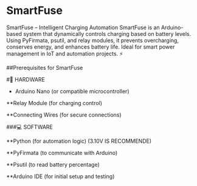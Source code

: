 # SmartFuse
SmartFuse – Intelligent Charging Automation SmartFuse is an Arduino-based system that dynamically controls charging based on battery levels. Using PyFirmata, psutil, and relay modules, it prevents overcharging, conserves energy, and enhances battery life. Ideal for smart power management in IoT and automation projects. ⚡

##Prerequisites for SmartFuse

#🔧 HARDWARE

- Arduino Nano (or compatible microcontroller)

**Relay Module (for charging control)

**Connecting Wires (for secure connections)

###💻 SOFTWARE

**Python (for automation logic) (3.10V IS RECOMMENDE)

**PyFirmata (to communicate with Arduino)

**Psutil (to read battery percentage)

**Arduino IDE (for initial setup and testing)
